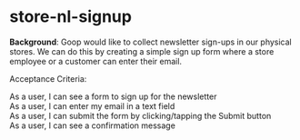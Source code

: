 # store-nl-signup

<b>Background</b>: Goop would like to collect newsletter sign-ups in our physical stores. We can do this by creating a simple sign up form where a store employee or a customer can enter their email.

Acceptance Criteria:

As a user, I can see a form to sign up for the newsletter <br>
As a user, I can enter my email in a text field <br>
As a user, I can submit the form by clicking/tapping the Submit button <br>
As a user, I can see a confirmation message
